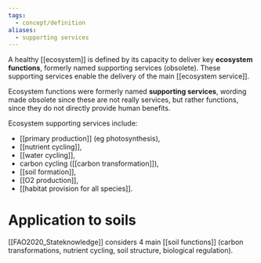 ```yaml
---
tags:
  - concept/definition
aliases:
  - supporting services
---
```

A healthy [[ecosystem]] is defined by its capacity to deliver key **ecosystem functions**, formerly named supporting services (obsolete). These supporting services enable the delivery of the main [[ecosystem service]].

Ecosystem functions were formerly named **supporting services**, wording made obsolete since these are not really services, but rather functions, since they do not directly provide human benefits.

Ecosystem supporting services include:
- [[primary production]] (eg photosynthesis), 
- [[nutrient cycling]],
- [[water cycling]],
- carbon cycling ([[carbon transformation]]),
- [[soil formation]],
- [[O2 production]], 
- [[habitat provision for all species]].

# Application to soils
[[FAO2020_Stateknowledge]] considers 4 main [[soil functions]] (carbon transformations, nutrient cycling, soil structure, biological regulation).